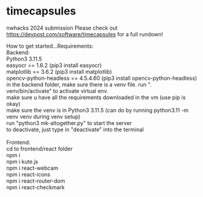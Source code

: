 # timecapsules
nwhacks 2024 submission 
Please check out https://devpost.com/software/timecapsules for a full rundown! 

How to get started...Requirements: <br>
Backend: <br>
Python3 3.11.5 <br>
easyocr == 1.6.2 (pip3 install easyocr) <br>
matplotlib == 3.6.2 (pip3 install matplotlib) <br>
opencv-python-headless == 4.5.4.60 (pip3 install opencv-python-headless) <br>
in the backend folder, make sure there is a venv file. run ". venv/bin/activate" to activate virtual env. <br>
make sure u have all the requirements downloaded in the vm (use pip is okay) <br>
make sure the venv is in Python3 3.11.5 (can do by running python3.11 -m venv venv during venv setup) <br>
run "python3 mk-altogether.py" to start the server <br>
to deactivate, just type in "deactivate" into the terminal <br>
<br>
Frontend: <br>
cd to frontend/react folder <br>
npm i <br>
npm i kute.js <br>
npm i react-webcam <br>
npm i react-icons <br>
npm i react-router-dom <br>
npm i react-checkmark <br>

